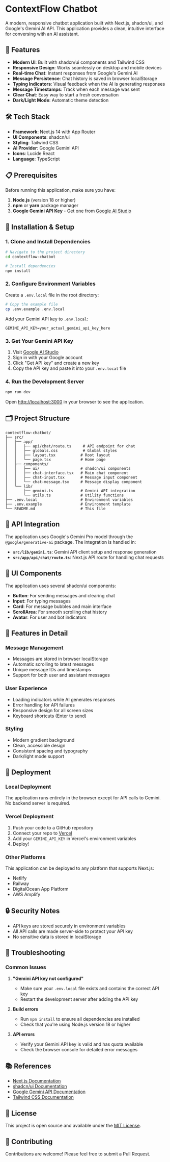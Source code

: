 # ContextFlow Chatbot

A modern, responsive chatbot application built with Next.js, shadcn/ui, and Google's Gemini AI API. This application provides a clean, intuitive interface for conversing with an AI assistant.

## 🚀 Features

- **Modern UI**: Built with shadcn/ui components and Tailwind CSS
- **Responsive Design**: Works seamlessly on desktop and mobile devices
- **Real-time Chat**: Instant responses from Google's Gemini AI
- **Message Persistence**: Chat history is saved in browser localStorage
- **Typing Indicators**: Visual feedback when the AI is generating responses
- **Message Timestamps**: Track when each message was sent
- **Clear Chat**: Easy way to start a fresh conversation
- **Dark/Light Mode**: Automatic theme detection

## 🛠️ Tech Stack

- **Framework**: Next.js 14 with App Router
- **UI Components**: shadcn/ui
- **Styling**: Tailwind CSS
- **AI Provider**: Google Gemini API
- **Icons**: Lucide React
- **Language**: TypeScript

## 📋 Prerequisites

Before running this application, make sure you have:

1. **Node.js** (version 18 or higher)
2. **npm** or **yarn** package manager
3. **Google Gemini API Key** - Get one from [Google AI Studio](https://aistudio.google.com/)

## 🔧 Installation & Setup

### 1. Clone and Install Dependencies

```bash
# Navigate to the project directory
cd contextflow-chatbot

# Install dependencies
npm install
```

### 2. Configure Environment Variables

Create a `.env.local` file in the root directory:

```bash
# Copy the example file
cp .env.example .env.local
```

Add your Gemini API key to `.env.local`:

```env
GEMINI_API_KEY=your_actual_gemini_api_key_here
```

### 3. Get Your Gemini API Key

1. Visit [Google AI Studio](https://aistudio.google.com/)
2. Sign in with your Google account
3. Click "Get API key" and create a new key
4. Copy the API key and paste it into your `.env.local` file

### 4. Run the Development Server

```bash
npm run dev
```

Open [http://localhost:3000](http://localhost:3000) in your browser to see the application.

## 🗂️ Project Structure

```
contextflow-chatbot/
├── src/
│   ├── app/
│   │   ├── api/chat/route.ts     # API endpoint for chat
│   │   ├── globals.css           # Global styles
│   │   ├── layout.tsx           # Root layout
│   │   └── page.tsx             # Home page
│   ├── components/
│   │   ├── ui/                  # shadcn/ui components
│   │   ├── chat-interface.tsx   # Main chat component
│   │   ├── chat-input.tsx       # Message input component
│   │   └── chat-message.tsx     # Message display component
│   └── lib/
│       ├── gemini.ts            # Gemini API integration
│       └── utils.ts             # Utility functions
├── .env.local                   # Environment variables
├── .env.example                 # Environment template
└── README.md                    # This file
```

## 🔌 API Integration

The application uses Google's Gemini Pro model through the `@google/generative-ai` package. The integration is handled in:

- **`src/lib/gemini.ts`**: Gemini API client setup and response generation
- **`src/app/api/chat/route.ts`**: Next.js API route for handling chat requests

## 🎨 UI Components

The application uses several shadcn/ui components:

- **Button**: For sending messages and clearing chat
- **Input**: For typing messages
- **Card**: For message bubbles and main interface
- **ScrollArea**: For smooth scrolling chat history
- **Avatar**: For user and bot indicators

## 📱 Features in Detail

### Message Management
- Messages are stored in browser localStorage
- Automatic scrolling to latest messages
- Unique message IDs and timestamps
- Support for both user and assistant messages

### User Experience
- Loading indicators while AI generates responses
- Error handling for API failures
- Responsive design for all screen sizes
- Keyboard shortcuts (Enter to send)

### Styling
- Modern gradient background
- Clean, accessible design
- Consistent spacing and typography
- Dark/light mode support

## 🚀 Deployment

### Local Deployment

The application runs entirely in the browser except for API calls to Gemini. No backend server is required.

### Vercel Deployment

1. Push your code to a GitHub repository
2. Connect your repo to [Vercel](https://vercel.com)
3. Add your `GEMINI_API_KEY` in Vercel's environment variables
4. Deploy!

### Other Platforms

This application can be deployed to any platform that supports Next.js:
- Netlify
- Railway
- DigitalOcean App Platform
- AWS Amplify

## 🔒 Security Notes

- API keys are stored securely in environment variables
- All API calls are made server-side to protect your API key
- No sensitive data is stored in localStorage

## 🐛 Troubleshooting

### Common Issues

1. **"Gemini API key not configured"**
   - Make sure your `.env.local` file exists and contains the correct API key
   - Restart the development server after adding the API key

2. **Build errors**
   - Run `npm install` to ensure all dependencies are installed
   - Check that you're using Node.js version 18 or higher

3. **API errors**
   - Verify your Gemini API key is valid and has quota available
   - Check the browser console for detailed error messages

## 📚 References

- [Next.js Documentation](https://nextjs.org/docs)
- [shadcn/ui Documentation](https://ui.shadcn.com/)
- [Google Gemini API Documentation](https://ai.google.dev/docs)
- [Tailwind CSS Documentation](https://tailwindcss.com/docs)

## 📄 License

This project is open source and available under the [MIT License](LICENSE).

## 🤝 Contributing

Contributions are welcome! Please feel free to submit a Pull Request.
